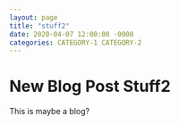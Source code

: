 ```yaml
---
layout: page
title: "stuff2"
date: 2020-04-07 12:00:00 -0000
categories: CATEGORY-1 CATEGORY-2
---
```


# New Blog Post Stuff2

This is maybe a blog?
